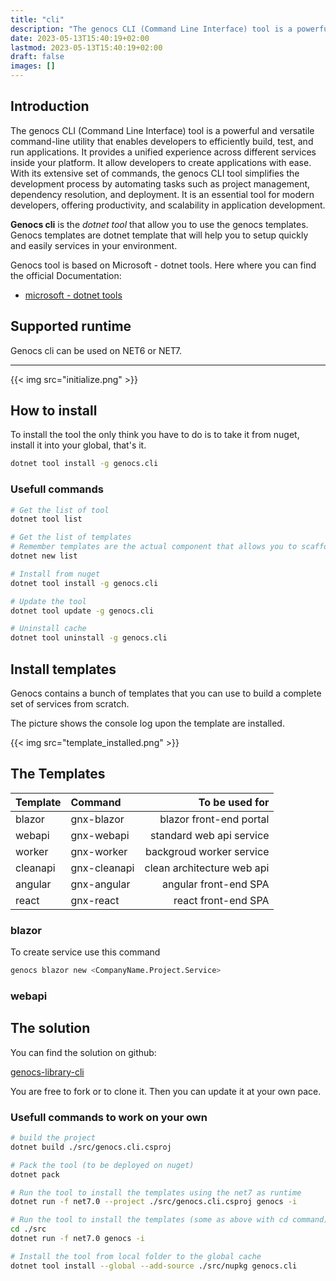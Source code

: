 ```yaml
---
title: "cli"
description: "The genocs CLI (Command Line Interface) tool is a powerful and versatile command-line utility that enables developers to efficiently build, test, and run  applications. It provides a unified experience across different platforms, allowing developers to create cross-platform applications with ease. With its extensive set of commands, the .NET CLI tool simplifies the development process by automating tasks such as project management, dependency resolution, and deployment. It is an essential tool for modern developers, offering productivity, flexibility, and scalability in application development."
date: 2023-05-13T15:40:19+02:00
lastmod: 2023-05-13T15:40:19+02:00
draft: false
images: []
---
```



## Introduction

The genocs CLI (Command Line Interface) tool is a powerful and versatile command-line utility that enables developers to efficiently build, test, and run applications. It provides a unified experience across different services inside your platform. It allow developers to create applications with ease. With its extensive set of commands, the genocs CLI tool simplifies the development process by automating tasks such as project management, dependency resolution, and deployment. It is an essential tool for modern  developers, offering productivity, and scalability in application development.

**Genocs cli** is the *dotnet tool* that allow you to use the genocs templates.
Genocs templates are dotnet template that will help you to setup quickly and easily services in your environment.

Genocs tool is based on Microsoft - dotnet tools. Here where you can find the official Documentation:

- [microsoft - dotnet tools](https://learn.microsoft.com/en-us/dotnet/core/tools/global-tools)


## Supported runtime

Genocs cli can be used on NET6 or NET7.

---

{{< img src="initialize.png" >}}


## How to install

To install the tool the only think you have to do is to take it from nuget, install it into your global, that's it. 

``` bash
dotnet tool install -g genocs.cli
``` 
### Usefull commands

``` bash
# Get the list of tool
dotnet tool list

# Get the list of templates
# Remember templates are the actual component that allows you to scaffold the service solution.
dotnet new list

# Install from nuget
dotnet tool install -g genocs.cli

# Update the tool
dotnet tool update -g genocs.cli

# Uninstall cache
dotnet tool uninstall -g genocs.cli
```


## Install templates

Genocs contains a bunch of templates that you can use to build a complete set of services from scratch.

The picture shows the console log upon the template are installed.

{{< img src="template_installed.png" >}}


## The Templates

| Template   |      Command      |  To be used for              |
|:-----------|:------------------|-----------------------------:|
| blazor     | gnx-blazor        | blazor front-end portal      |
| webapi     | gnx-webapi        | standard web api service     |
| worker     | gnx-worker        | backgroud worker service     |
| cleanapi   | gnx-cleanapi      | clean architecture web api   |
| angular    | gnx-angular       | angular front-end SPA        |
| react      | gnx-react         | react front-end SPA          |


### blazor

To create service use this command 
``` bash
genocs blazor new <CompanyName.Project.Service>
```

### webapi


## The solution

You can find the solution on github:

[genocs-library-cli](https://github.com/Genocs/genocs-library-cli)

You are free to fork or to clone it. Then you can update it at your own pace.

### Usefull commands to work on your own 
``` bash
# build the project 
dotnet build ./src/genocs.cli.csproj

# Pack the tool (to be deployed on nuget) 
dotnet pack

# Run the tool to install the templates using the net7 as runtime
dotnet run -f net7.0 --project ./src/genocs.cli.csproj genocs -i

# Run the tool to install the templates (some as above with cd command)
cd ./src
dotnet run -f net7.0 genocs -i

# Install the tool from local folder to the global cache
dotnet tool install --global --add-source ./src/nupkg genocs.cli
```